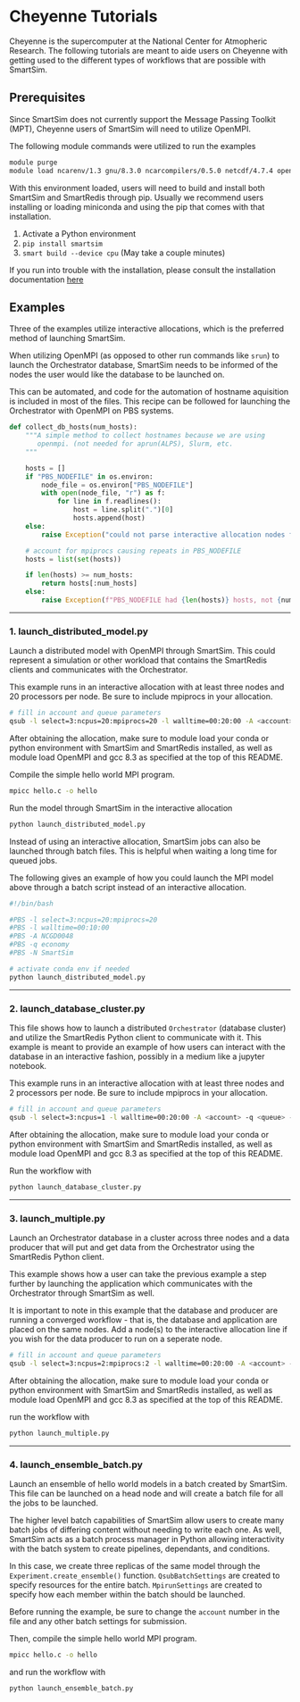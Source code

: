 
# Cheyenne Tutorials

Cheyenne is the supercomputer at the National Center for Atmopheric Research. The
following tutorials are meant to aide users on Cheyenne with getting used to the
different types of workflows that are possible with SmartSim.


## Prerequisites

Since SmartSim does not currently support the Message Passing Toolkit (MPT), Cheyenne
users of SmartSim will need to utilize OpenMPI.

The following module commands were utilized to run the examples

```bash
module purge
module load ncarenv/1.3 gnu/8.3.0 ncarcompilers/0.5.0 netcdf/4.7.4 openmpi/4.0.5
```

With this environment loaded, users will need to build and install both SmartSim and
SmartRedis through pip. Usually we recommend users installing or loading miniconda and
using the pip that comes with that installation.

 1. Activate a Python environment
 2. ``pip install smartsim``
 3. ``smart build --device cpu``  (May take a couple minutes)

If you run into trouble with the installation, please consult the installation
documentation [here](https://www.craylabs.org/docs/installation.html)

## Examples

Three of the examples utilize interactive allocations, which is the preferred method of
launching SmartSim.

When utilizing OpenMPI (as opposed to other run commands like ``srun``) to launch the
Orchestrator database, SmartSim needs to be informed of the nodes the user would like
the database to be launched on.

This can be automated, and code for the automation of hostname aquisition is included in
most of the files. This recipe can be followed for launching the Orchestrator with
OpenMPI on PBS systems.


```python
def collect_db_hosts(num_hosts):
    """A simple method to collect hostnames because we are using
       openmpi. (not needed for aprun(ALPS), Slurm, etc.
    """

    hosts = []
    if "PBS_NODEFILE" in os.environ:
        node_file = os.environ["PBS_NODEFILE"]
        with open(node_file, "r") as f:
            for line in f.readlines():
                host = line.split(".")[0]
                hosts.append(host)
    else:
        raise Exception("could not parse interactive allocation nodes from PBS_NODEFILE")

    # account for mpiprocs causing repeats in PBS_NODEFILE
    hosts = list(set(hosts))

    if len(hosts) >= num_hosts:
        return hosts[:num_hosts]
    else:
        raise Exception(f"PBS_NODEFILE had {len(hosts)} hosts, not {num_hosts}")
```

----------

### 1. launch_distributed_model.py

Launch a distributed model with OpenMPI through SmartSim. This could represent
a simulation or other workload that contains the SmartRedis clients and communicates
with the Orchestrator.

This example runs in an interactive allocation with at least three
nodes and 20 processors per node. Be sure to include mpiprocs in your
allocation.

```bash
# fill in account and queue parameters
qsub -l select=3:ncpus=20:mpiprocs=20 -l walltime=00:20:00 -A <account> -q <queue> -I
```

After obtaining the allocation, make sure to module load your conda or python environment
with SmartSim and SmartRedis installed, as well as module load OpenMPI and gcc 8.3 as
specified at the top of this README.

Compile the simple hello world MPI program.

```bash
mpicc hello.c -o hello
```

Run the model through SmartSim in the interactive allocation

```bash
python launch_distributed_model.py
```

Instead of using an interactive allocation, SmartSim jobs can also be
launched through batch files. This is helpful when waiting a long time
for queued jobs.

The following gives an example of how you could launch the MPI
model above through a batch script instead of an interactive allocation.

```bash
#!/bin/bash

#PBS -l select=3:ncpus=20:mpiprocs=20
#PBS -l walltime=00:10:00
#PBS -A NCGD0048
#PBS -q economy
#PBS -N SmartSim

# activate conda env if needed
python launch_distributed_model.py
```
---------

### 2. launch_database_cluster.py

This file shows how to launch a distributed ``Orchestrator`` (database cluster) and
utilize the SmartRedis Python client to communicate with it. This example is meant
to provide an example of how users can interact with the database in an interactive
fashion, possibly in a medium like a jupyter notebook.

This example runs in an interactive allocation with at least three
nodes and 2 processors per node. Be sure to include mpiprocs in your
allocation.

```bash
# fill in account and queue parameters
qsub -l select=3:ncpus=1 -l walltime=00:20:00 -A <account> -q <queue> -I
```
After obtaining the allocation, make sure to module load your conda or python environment
with SmartSim and SmartRedis installed, as well as module load OpenMPI and gcc 8.3 as
specified at the top of this README.

Run the workflow with

```bash
python launch_database_cluster.py
```
----------
### 3. launch_multiple.py

Launch an Orchestrator database in a cluster across three nodes and a data producer
that will put and get data from the Orchestrator using the SmartRedis Python client.

This example shows how a user can take the previous example a step further by
launching the application which communicates with the Orchestrator through SmartSim
as well.

It is important to note in this example that the database and producer are running
a converged workflow - that is, the database and application are placed on the same
nodes. Add a node(s) to the interactive allocation line if you wish for the data
producer to run on a seperate node.

```bash
# fill in account and queue parameters
qsub -l select=3:ncpus=2:mpiprocs:2 -l walltime=00:20:00 -A <account> -q <queue> -I
```
After obtaining the allocation, make sure to module load your conda or python environment
with SmartSim and SmartRedis installed, as well as module load OpenMPI and gcc 8.3 as
specified at the top of this README.

run the workflow with

```bash
python launch_multiple.py
```
-----------
### 4. launch_ensemble_batch.py

Launch an ensemble of hello world models in a batch created by SmartSim. This
file can be launched on a head node and will create a batch file for all
the jobs to be launched.

The higher level batch capabilities of SmartSim allow users to create many
batch jobs of differing content without needing to write each one. As well,
SmartSim acts as a batch process manager in Python allowing interactivity
with the batch system to create pipelines, dependants, and conditions.

In this case, we create three replicas of the same model through the
``Experiment.create_ensemble()`` function. ``QsubBatchSettings`` are created
to specify resources for the entire batch. ``MpirunSettings`` are created
to specify how each member within the batch should be launched.

Before running the example, be sure to change the ``account`` number in the
file and any other batch settings for submission.

Then, compile the simple hello world MPI program.

```bash
mpicc hello.c -o hello
```

and run the workflow with

```bash
python launch_ensemble_batch.py
```



